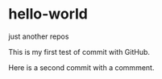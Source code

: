 # hello-world
just another repos

This is my first test of commit with GitHub.

Here is a second commit with a commment.
